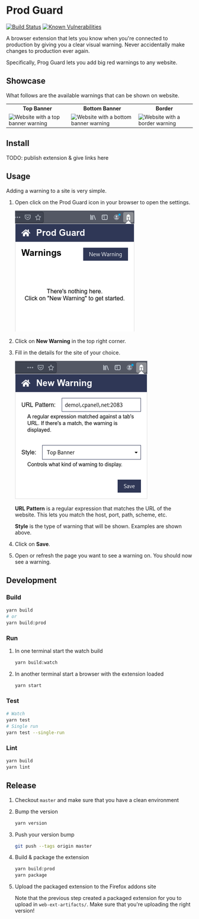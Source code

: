 # Prod Guard

[![Build Status](https://travis-ci.com/dotboris/prod-guard.svg?branch=master)](https://travis-ci.com/dotboris/prod-guard)
[![Known Vulnerabilities](https://snyk.io/test/github/dotboris/prod-guard/badge.svg?targetFile=package.json)](https://snyk.io/test/github/dotboris/prod-guard?targetFile=package.json)

A browser extension that lets you know when you're connected to production by
giving you a clear visual warning. Never accidentally make changes to production
ever again.

Specifically, Prog Guard lets you add big red warnings to any website.

## Showcase

What follows are the available warnings that can be shown on website.

<table>
  <tr>
    <th>Top Banner</th>
    <th>Bottom Banner</th>
    <th>Border</th>
  </tr>
  <tr>
    <td><img src="doc/top-banner-showcase" alt="Website with a top banner warning"/></td>
    <td><img src="doc/bottom-banner-showcase" alt="Website with a bottom banner warning"/></td>
    <td><img src="doc/border-showcase" alt="Website with a border warning"/></td>
  </tr>
</table>

## Install

TODO: publish extension & give links here

## Usage

Adding a warning to a site is very simple.

1.  Open click on the Prod Guard icon in your browser to open the settings.

    ![settings screen](doc/empty-home-screen.png)

1.  Click on __New Warning__ in the top right corner.

1.  Fill in the details for the site of your choice.

    ![new warning screen](doc/new-warning-screen.png)

    __URL Pattern__ is a regular expression that matches the URL of the website.
    This lets you match the host, port, path, scheme, etc.

    __Style__ is the type of warning that will be shown. Examples are shown
    above.

1.  Click on __Save__.

1.  Open or refresh the page you want to see a warning on. You should now see a
    warning.

## Development

### Build

```sh
yarn build
# or
yarn build:prod
```

### Run

1. In one terminal start the watch build

    ```sh
    yarn build:watch
    ```

1. In another terminal start a browser with the extension loaded

    ```sh
    yarn start
    ```

### Test

```sh
# Watch
yarn test
# Single run
yarn test --single-run
```

### Lint

```sh
yarn build
yarn lint
```

## Release

1.  Checkout `master` and make sure that you have a clean environment
1.  Bump the version

    ```sh
    yarn version
    ```

1.  Push your version bump

    ```sh
    git push --tags origin master
    ```

1.  Build & package the extension

    ```sh
    yarn build:prod
    yarn package
    ```

1.  Upload the packaged extension to the Firefox addons site

    Note that the previous step created a packaged extension for you to upload
    in `web-ext-artifacts/`. Make sure that you're uploading the right version!
